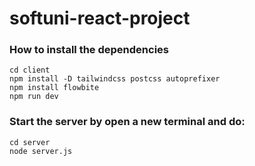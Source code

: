 # softuni-react-project

### How to install the dependencies
```
cd client
npm install -D tailwindcss postcss autoprefixer
npm install flowbite
npm run dev
```


### Start the server by open a new terminal and do:
```
cd server
node server.js
```